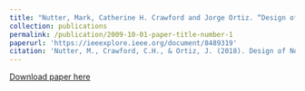 ```yaml
---
title: "Nutter, Mark, Catherine H. Crawford and Jorge Ortiz. “Design of Novel Deep Learning Models for Real-time Human Activity Recognition with Mobile Phones.” 2018 International Joint Conference on Neural Networks (IJCNN) (2018): 1-8."
collection: publications
permalink: /publication/2009-10-01-paper-title-number-1
paperurl: 'https://ieeexplore.ieee.org/document/8489319'
citation: 'Nutter, M., Crawford, C.H., & Ortiz, J. (2018). Design of Novel Deep Learning Models for Real-time Human Activity Recognition with Mobile Phones. 2018 International Joint Conference on Neural Networks (IJCNN), 1-8.'
---
```


[Download paper here](https://ieeexplore.ieee.org/document/8489319)
